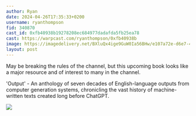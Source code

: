 ```yaml
---
author: Ryan
date: 2024-04-26T17:35:33+0200
username: ryanthompson
fid: 340870
cast_id: 0xfb40938b19278208ec684977dadafda5fb25ea78
cast: https://warpcast.com/ryanthompson/0xfb40938b
image: https://imagedelivery.net/BXluQx4ige9GuW0Ia56BHw/e107a72e-d6e7-4ed3-cc93-cc85958f4b00/original
layout: post
---
```

May be breaking the rules of the channel, but this upcoming book looks like a major resource and of interest to many in the channel.  
  
'Output' - An anthology of seven decades of English-language outputs from computer generation systems, chronicling the vast history of machine-written texts created long before ChatGPT.  

![](https://imagedelivery.net/BXluQx4ige9GuW0Ia56BHw/e107a72e-d6e7-4ed3-cc93-cc85958f4b00/original)